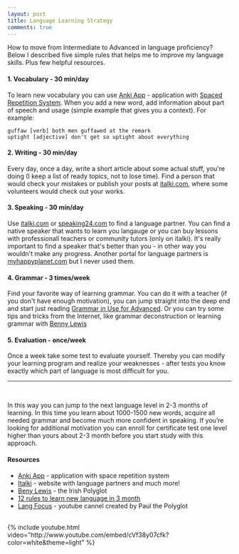 ```yaml
---
layout: post
title: Language Learning Strategy
comments: true
---
```


How to move from Intermediate to Advanced in language proficiency? Below I described five simple rules that helps me to improve my language skills. Plus few helpful resources.

#### 1. Vocabulary - 30 min/day

To learn new vocabulary you can use [Anki App](https://www.ankiapp.com/) - application with [Spaced Repetition System](https://en.wikipedia.org/wiki/Spaced_repetition). When you add a new word, add information about part of speech and usage (simple example that gives you a context). For example:

	guffaw [verb] both men guffawed at the remark
	uptight [adjective] don't get so uptight about everything

#### 2. Writing - 30 min/day

Every day, once a day, write a short article about some actual stuff, you're doing (I keep a list of ready topics, not to lose time). Find a person that would check your mistakes or publish your posts at [italki.com](https://www.italki.com), where some volunteers would check out your works.

<!-- {% include youtube.html video="http://www.youtube.com/embed/XjkVgc6gIqk?color=white&theme=light" %} -->

#### 3. Speaking - 30 min/day

Use [italki.com](https://www.italki.com) or [speaking24.com](http://speaking24.com/) to find a language partner. You can find a native speaker that wants to learn you langauge or you can buy lessons with professionall teachers or community tutors (only on italki). It's really important to find a speaker that's better than you - in other way you wouldn't make any progress. Another portal for language partners is [myhappyplanet.com](http://www.myhappyplanet.com/index.php) but I never used them.

#### 4. Grammar - 3 times/week

Find your favorite way of learning grammar. You can do it with a teacher (if you don't have enough motivation), you can jump straight into the deep end and start just reading [Grammar in Use for Advanced](http://www.slideshare.net/Marinalandia/advanced-grammar-in-use-3rd-edition). Or you can try some tips and tricks from the Internet, like grammar deconstruction or learning grammar with [Benny Lewis](http://www.fluentin3months.com/grammar/)

#### 5. Evaluation - once/week

Once a week take some test to evaluate yourself. Thereby you can modify your learning program and realize your weaknesses - after tests you know exactly which part of language is most difficult for you.

<hr>
<br>

In this way you can jump to the next language level in 2-3 months of learning. In this time you learn about 1000-1500 new words, acquire all needed grammar and become much more confident in speaking. If you’re looking for additional motivation you can enroll for certificate test one level higher than yours about 2-3 month before you start study with this approach.

#### Resources
- [Anki App](https://www.ankiapp.com/) - application with space repetition system
- [Italki](https://www.italki.com) - website with language partners and much more!
- [Beny Lewis](http://www.fluentin3months.com/) - the Irish Polyglot
- [12 rules to learn new language in 3 month](http://fourhourworkweek.com/2014/03/21/how-to-learn-a-foreign-language-2/)
- [Lang Focus](https://www.youtube.com/channel/UCNhX3WQEkraW3VHPyup8jkQ) - youtube cannel created by Paul the Polyglot

<br>
{% include youtube.html video="http://www.youtube.com/embed/cVf38y07cfk?color=white&theme=light" %}


